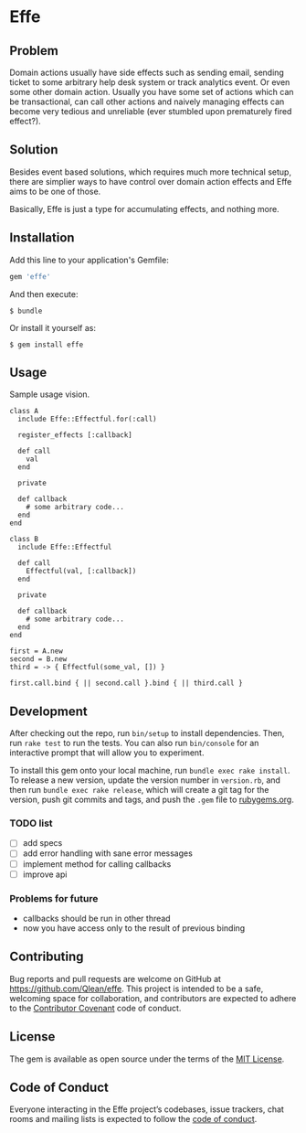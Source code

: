 # Effe

## Problem

Domain actions usually have side effects such as sending email, sending ticket to some arbitrary help desk system or track analytics event. Or even some other domain action. Usually you have some set of actions which can be transactional, can call other actions and naively managing effects can become very tedious and unreliable (ever stumbled upon prematurely fired effect?).

## Solution

Besides event based solutions, which requires much more technical setup, there are simplier ways to have control over domain action effects and Effe aims to be one of those.

Basically, Effe is just a type for accumulating effects, and nothing more.

## Installation

Add this line to your application's Gemfile:

```ruby
gem 'effe'
```

And then execute:

    $ bundle

Or install it yourself as:

    $ gem install effe

## Usage

Sample usage vision.

```
class A
  include Effe::Effectful.for(:call)

  register_effects [:callback]
  
  def call
    val
  end
  
  private 
  
  def callback
    # some arbitrary code...
  end
end

class B
  include Effe::Effectful
  
  def call
    Effectful(val, [:callback])
  end
  
  private 
  
  def callback
    # some arbitrary code...
  end
end

first = A.new
second = B.new
third = -> { Effectful(some_val, []) }

first.call.bind { || second.call }.bind { || third.call }
```

## Development

After checking out the repo, run `bin/setup` to install dependencies. Then, run `rake test` to run the tests. You can also run `bin/console` for an interactive prompt that will allow you to experiment.

To install this gem onto your local machine, run `bundle exec rake install`. To release a new version, update the version number in `version.rb`, and then run `bundle exec rake release`, which will create a git tag for the version, push git commits and tags, and push the `.gem` file to [rubygems.org](https://rubygems.org).

### TODO list

- [ ] add specs
- [ ] add error handling with sane error messages
- [ ] implement method for calling callbacks
- [ ] improve api

### Problems for future

- callbacks should be run in other thread
- now you have access only to the result of previous binding

## Contributing

Bug reports and pull requests are welcome on GitHub at https://github.com/Qlean/effe. This project is intended to be a safe, welcoming space for collaboration, and contributors are expected to adhere to the [Contributor Covenant](http://contributor-covenant.org) code of conduct.

## License

The gem is available as open source under the terms of the [MIT License](https://opensource.org/licenses/MIT).

## Code of Conduct

Everyone interacting in the Effe project’s codebases, issue trackers, chat rooms and mailing lists is expected to follow the [code of conduct](https://github.com/Qlean/effe/blob/master/CODE_OF_CONDUCT.md).
